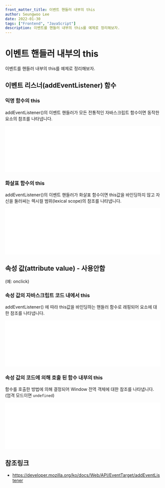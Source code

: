 ```yaml
---
front_matter_title: 이벤트 핸들러 내부의 this
author: Seungwoo Lee
date: 2022-01-30
tags: ["Frontend", "JavaScript"]
description: 이벤트를 핸들러 내부의 this를 예제로 정리해보자.
---
```


# 이벤트 핸들러 내부의 this

이벤트를 핸들러 내부의 this를 예제로 정리해보자.

## 이벤트 리스너(addEventListener) 함수

### 익명 함수의 this

addEventListener()의 이벤트 핸들러가 모든 전통적인 자바스크립트 함수이면 동작한 요소의 참조를 나타냅니다.

<iframe width="100%" height="150" src="//jsfiddle.net/seungwoo321/b9vz06ao/embedded/result/" allowfullscreen="allowfullscreen" allowpaymentrequest frameborder="0"></iframe>

### 화살표 함수의 this

addEventListener()의 이벤트 핸들러가 화살표 함수이면 this값을 바인딩하지 않고 자신을 둘러싸는 렉시컬 범위(lexical scope)의 참조를 나타냅니다.

<iframe width="100%" height="150" src="//jsfiddle.net/seungwoo321/dzs3bv9h/embedded/result/" allowfullscreen="allowfullscreen" allowpaymentrequest frameborder="0"></iframe>

## 속성 값(attribute value) - 사용안함

(예: onclick)

### 속성 값의 자바스크립트 코드 내에서 this

addEventListener() 에 따라 this값을 바인딩하는 핸들러 함수로 래핑되어 요소에 대한 참조를 나타냅니다.

<iframe width="100%" height="150" src="//jsfiddle.net/seungwoo321/5z3d4kb0/embedded/result/" allowfullscreen="allowfullscreen" allowpaymentrequest frameborder="0"></iframe>

### 속성 값의 코드에 의해 호출 된 함수 내부의 this

함수를 호출한 방법에 의해 결정되어 Window 전역 객체에 대한 참조를 나타냅니다. (엄격 모드이면 `undefined`)

<iframe width="100%" height="150" src="//jsfiddle.net/seungwoo321/fetypau7/embedded/result/" allowfullscreen="allowfullscreen" allowpaymentrequest frameborder="0"></iframe>

## 참조링크

* <https://developer.mozilla.org/ko/docs/Web/API/EventTarget/addEventListener>
